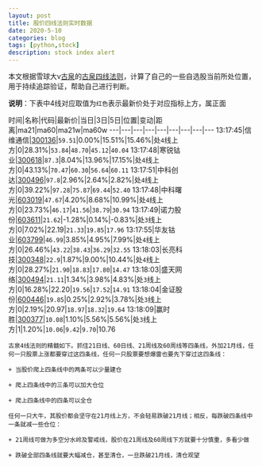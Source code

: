 ```yaml
---
layout: post
title: 股价四线法则实时数据
date: 2020-5-10
categories: blog
tags: [python,stock]
description: stock index alert
---
```



本文根据雪球大v[古泉](https://xueqiu.com/u/7148646888)的[古泉四线法则](https://xueqiu.com/7148646888/130498192)，计算了自己的一些自选股当前所处位置，用于持续追踪验证，帮助自己进行判断。

**说明**：下表中4线对应取值为`红色`表示最新价处于对应指标上方，属正面

时间|名称|代码|最新价|当日|3日|5日|位置|变动|距离|ma21|ma60|ma21w|ma60w
---|---|---|---|---|---|---|---|---
13:17:45|信维通信|[300136](https://xueqiu.com/S/SZ300136)|`59.51`|0.00%|15.51%|15.46%|处`4`线上方|0|28.31%|`53.84`|`48.70`|`45.12`|`40.04`
13:17:48|寒锐钴业|[300618](https://xueqiu.com/S/SZ300618)|`87.3`|8.04%|13.96%|17.15%|处`4`线上方|0|43.13%|`70.47`|`60.30`|`56.64`|`60.11`
13:17:51|中科创达|[300496](https://xueqiu.com/S/SZ300496)|`97.8`|2.96%|2.64%|2.82%|处`4`线上方|0|39.22%|`97.28`|`75.87`|`69.44`|`52.40`
13:17:48|中科曙光|[603019](https://xueqiu.com/S/SH603019)|`47.67`|4.20%|8.68%|10.99%|处`4`线上方|0|23.73%|`46.17`|`41.56`|`38.79`|`30.94`
13:17:49|诺力股份|[603611](https://xueqiu.com/S/SH603611)|`21.62`|-1.28%|0.14%|-0.83%|处`3`线上方|0|7.02%|22.19|`21.33`|`19.85`|`17.96`
13:17:55|华友钴业|[603799](https://xueqiu.com/S/SH603799)|`46.99`|3.85%|4.95%|7.99%|处`4`线上方|0|26.46%|`43.22`|`38.43`|`36.29`|`32.55`
13:18:03|长亮科技|[300348](https://xueqiu.com/S/SZ300348)|`22.9`|1.87%|9.00%|10.44%|处`4`线上方|0|28.27%|`21.90`|`18.83`|`17.80`|`14.47`
13:18:03|盛天网络|[300494](https://xueqiu.com/S/SZ300494)|`21.11`|1.34%|3.98%|4.83%|处`3`线上方|0|16.28%|22.20|`19.56`|`17.52`|`14.91`
13:18:04|金证股份|[600446](https://xueqiu.com/S/SH600446)|`19.85`|0.25%|2.92%|3.78%|处`3`线上方|0|2.19%|20.97|`18.97`|`18.32`|`19.64`
13:18:09|赢时胜|[300377](https://xueqiu.com/S/SZ300377)|`10.08`|1.10%|5.56%|5.56%|处`3`线上方|1|1.20%|`10.06`|`9.42`|`9.70`|10.76

```
古泉4线法则的精髓如下。抓住21日线、60日线、21周线及60周线等四条线，外加21月线，任何一只股票上涨都要穿过这四条线，任何一只股票要想爆雷也要先下穿过这四条线：

+ 当股价爬上四条线中的两条可以少量建仓

+ 爬上四条线中的三条可以加大仓位

+ 爬上四条线中的四条可以全仓

任何一只大牛，其股价都会坚守在21月线上方，不会轻易跌破21月线；相反，每跌破四条线中一条就减一些仓位：

+ 21周线可做为多空分水岭及警戒线，股价在21周线及60周线下方就要十分慎重，多看少做

+ 跌破全部四条线就要大幅减仓，甚至清仓，一旦跌破21月线，清仓观望
```